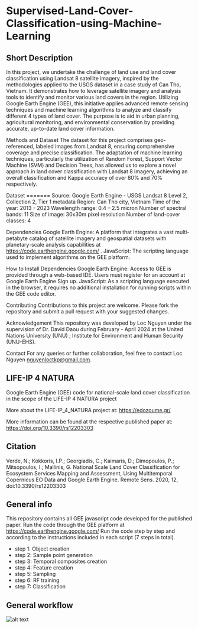 # Supervised-Land-Cover-Classification-using-Machine-Learning

## Short Description
In this project, we undertake the challenge of land use and land cover classification using Landsat 8 satellite imagery, inspired by the methodologies applied to the USGS dataset in a case study of Can Tho, Vietnam. It demonstrates how to leverage satellite imagery and analysis tools to identify and monitor various land covers in the region. Utilizing Google Earth Engine (GEE), this initiative applies advanced remote sensing techniques and machine learning algorithms to analyze and classify different 4 types of land cover. The purpose is to aid in urban planning, agricultural monitoring, and environmental conservation by providing accurate, up-to-date land cover information.

Methods and Dataset
The dataset for this project comprises geo-referenced, labeled images from Landsat 8, ensuring comprehensive coverage and precise classification. The adaptation of machine learning techniques, particularly the utilization of Random Forest, Support Vector Machine (SVM) and Decision Trees, has allowed us to explore a novel approach in land cover classification with Landsat 8 imagery, achieving an overall classification and Kappa accuracy of over 80% and 70% respectively.

Dataset =======
Source: Google Earth Engine - USGS Landsat 8 Level 2, Collection 2, Tier 1 metadata
Region: Can Tho city, Vietnam
Time of the year: 2013 - 2023
Wavelength range: 0.4 – 2.5 micron
Number of spectral bands: 11
Size of image: 30x30m pixel resolution
Number of land-cover classes: 4

Dependencies
Google Earth Engine: A platform that integrates a vast multi-petabyte catalog of satellite imagery and geospatial datasets with planetary-scale analysis capabilities at https://code.earthengine.google.com/ .
JavaScript: The scripting language used to implement algorithms on the GEE platform.

How to Install Dependencies
Google Earth Engine: Access to GEE is provided through a web-based IDE. Users must register for an account at Google Earth Engine Sign up.
JavaScript: As a scripting language executed in the browser, it requires no additional installation for running scripts within the GEE code editor.

Contributing
Contributions to this project are welcome. Please fork the repository and submit a pull request with your suggested changes.

Acknowledgement
This repository was developed by Loc Nguyen under the supervision of Dr. David Daou during February - April 2024 at the United Nations University (UNU) ; Institute for Environment and Human Security (UNU-EHS). 

Contact
For any queries or further collaboration, feel free to contact Loc Nguyen nguyenloctkp@gmail.com.


## LIFE-IP 4 NATURA
 Google Earth Engine (GEE) code for national-scale land cover classification in the scope of the LIFE-IP 4 NATURA project
 
 More about the LIFE-IP_4_NATURA project at: https://edozoume.gr/
 
 More information can be found at the respective published paper at: https://doi.org/10.3390/rs12203303

## Citation
Verde, N.; Kokkoris, I.P.; Georgiadis, C.; Kaimaris, D.; Dimopoulos, P.; Mitsopoulos, I.; Mallinis, G. National Scale Land Cover Classification for Ecosystem Services Mapping and Assessment, Using Multitemporal Copernicus EO Data and Google Earth Engine. Remote Sens. 2020, 12, doi:10.3390/rs12203303 

## General info
 This repository contains all GEE javascript code developed for the published paper.
 Run the code through the GEE platform at https://code.earthengine.google.com/
 Run the code step by step and according to the instructions included in each script (7 steps in total).
 * step 1: Object creation
 * step 2: Sample point generation
 * step 3: Temporal composites creation
 * step 4: Feature creation
 * step 5: Sampling
 * step 6: RF training
 * step 7: Classification

## General workflow
 ![alt text](https://raw.githubusercontent.com/n-verde/LIFE-IP_4_NATURA/main/images/workflowPaper_LIFE_A3_v4.png?raw=true)
